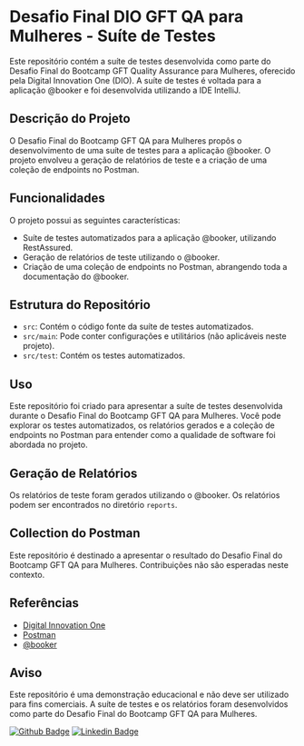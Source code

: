 # Desafio Final DIO GFT QA para Mulheres - Suíte de Testes

Este repositório contém a suíte de testes desenvolvida como parte do Desafio Final do Bootcamp GFT Quality Assurance para Mulheres, oferecido pela Digital Innovation One (DIO). A suíte de testes é voltada para a aplicação @booker e foi desenvolvida utilizando a IDE IntelliJ.

## Descrição do Projeto

O Desafio Final do Bootcamp GFT QA para Mulheres propôs o desenvolvimento de uma suíte de testes para a aplicação @booker. O projeto envolveu a geração de relatórios de teste e a criação de uma coleção de endpoints no Postman.

## Funcionalidades

O projeto possui as seguintes características:

- Suíte de testes automatizados para a aplicação @booker, utilizando RestAssured.
- Geração de relatórios de teste utilizando o @booker.
- Criação de uma coleção de endpoints no Postman, abrangendo toda a documentação do @booker.

## Estrutura do Repositório

- `src`: Contém o código fonte da suíte de testes automatizados.
- `src/main`: Pode conter configurações e utilitários (não aplicáveis neste projeto).
- `src/test`: Contém os testes automatizados.

## Uso

Este repositório foi criado para apresentar a suíte de testes desenvolvida durante o Desafio Final do Bootcamp GFT QA para Mulheres. Você pode explorar os testes automatizados, os relatórios gerados e a coleção de endpoints no Postman para entender como a qualidade de software foi abordada no projeto.

## Geração de Relatórios

Os relatórios de teste foram gerados utilizando o @booker. Os relatórios podem ser encontrados no diretório `reports`.

## Collection do Postman

Este repositório é destinado a apresentar o resultado do Desafio Final do Bootcamp GFT QA para Mulheres. Contribuições não são esperadas neste contexto.

## Referências

- [Digital Innovation One](https://digitalinnovation.one)
- [Postman](https://www.postman.com)
- [@booker](https://example.com/booker)

## Aviso

Este repositório é uma demonstração educacional e não deve ser utilizado para fins comerciais. A suíte de testes e os relatórios foram desenvolvidos como parte do Desafio Final do Bootcamp GFT QA para Mulheres.

[![Github Badge](https://img.shields.io/badge/-Github-000?style=flat-square&logo=Github&logoColor=white&link=https://github.com/andrezatuanny)](https://github.com/andrezatuanny)
[![Linkedin Badge](https://img.shields.io/badge/-LinkedIn-blue?style=flat-square&logo=Linkedin&logoColor=white&link=https://www.linkedin.com/in/andrezatuanny/)](https://www.linkedin.com/in/andrezatuanny/)


